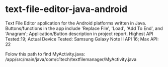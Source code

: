 # text-file-editor-java-android
Text File Editor application for the Android platforms written in Java. Buttons/functions in the app include 'Replace File', 'Load', 'Add To End', and 'Anagram'; Application/Button description in project report. Highest API Tested:19; Actual Device Tested: Samsung Galaxy Note II API 16; Max API: 22

Folow this path to find MyActivity.java: /app/src/main/java/com/c1tech/textfilemanager/MyActivity.java
